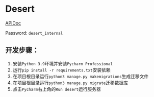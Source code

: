 # Desert
[APIDoc](https://www.apifox.cn/apidoc/shared-d0eebc73-a6eb-4636-87d4-609228585d53/)

Password: `desert_internal`

## 开发步骤：
1. 安装`Python 3.9`环境并安装`Pycharm Professional`
2. 运行`pip install -r requirements.txt`安装依赖
3. 在项目根目录运行`python3 manage.py makemigrations`生成迁移文件
4. 在项目根目录运行`python3 manage.py migrate`迁移数据库
5. 点击`Pycharm`右上角的`Run desert`运行服务器
